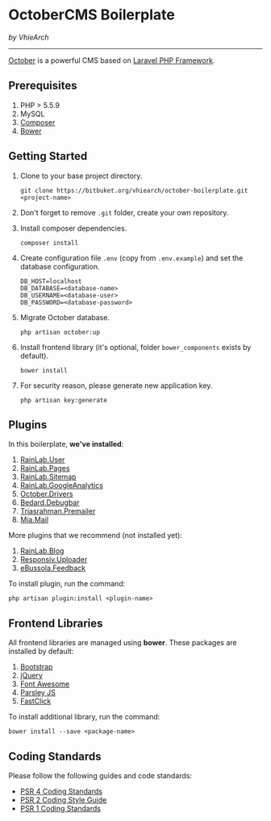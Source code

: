 # OctoberCMS Boilerplate
*by VhieArch*

---

[October](http://octobercms.com) is a powerful CMS based on [Laravel PHP Framework](http://laravel.com).

## Prerequisites

1. PHP > 5.5.9
1. MySQL
1. [Composer](http://getcomposer.org)
1. [Bower](http://bower.io)

## Getting Started

1. Clone to your base project directory.

	```
	git clone https://bitbuket.org/vhiearch/october-boilerplate.git <project-name>
	```

2. Don't forget to remove `.git` folder, create your own repository.

3. Install composer dependencies.

	```
	composer install
	```

4. Create configuration file `.env` (copy from `.env.example`) and set the database configuration.

	```
	DB_HOST=localhost
	DB_DATABASE=<database-name>
	DB_USERNAME=<database-user>
	DB_PASSWORD=<database-password>
	```

5. Migrate October database.

	```
	php artisan october:up
	```

6. Install frontend library (it's optional, folder `bower_components` exists by default).

	```
	bower install
	```

7. For security reason, please generate new application key.

	```
	php artisan key:generate
	```

## Plugins

In this boilerplate, **we've installed**:

1. [RainLab.User](https://octobercms.com/plugin/rainlab-user)
1. [RainLab.Pages](https://octobercms.com/plugin/rainlab-pags)
1. [RainLab.Sitemap](https://octobercms.com/plugin/rainlab-sitemap)
1. [RainLab.GoogleAnalytics](https://octobercms.com/plugin/rainlab-googleanalytics)
1. [October.Drivers](https://octobercms.com/plugin/october-drivers)
1. [Bedard.Debugbar](https://octobercms.com/plugin/bedard-debugbar)
1. [Triasrahman.Premailer](https://octobercms.com/plugin/triasrahman-premailer)
1. [Mja.Mail](https://octobercms.com/plugin/mja-mail)

More plugins that we recommend (not installed yet):

1. [RainLab.Blog](https://octobercms.com/plugin/rainlab-blog)
1. [Responsiv.Uploader](https://octobercms.com/plugin/responsiv-uploader)
1. [eBussola.Feedback](https://octobercms.com/plugin/ebussola-feedback)

To install plugin, run the command:

```
php artisan plugin:install <plugin-name>
```

## Frontend Libraries

All frontend libraries are managed using **bower**. These packages are installed by default:

1. [Bootstrap](https://getbootstrap.com)
1. [jQuery](http://jquery.com)
1. [Font Awesome](https://fortawesome.github.io/Font-Awesome)
1. [Parsley JS](http://parsleyjs.org)
1. [FastClick](https://github.com/ftlabs/fastclick)

To install additional library, run the command:

```
bower install --save <package-name>
```

## Coding Standards

Please follow the following guides and code standards:

* [PSR 4 Coding Standards](https://github.com/php-fig/fig-standards/blob/master/accepted/PSR-4-autoloader.md)
* [PSR 2 Coding Style Guide](https://github.com/php-fig/fig-standards/blob/master/accepted/PSR-2-coding-style-guide.md)
* [PSR 1 Coding Standards](https://github.com/php-fig/fig-standards/blob/master/accepted/PSR-1-basic-coding-standard.md)
